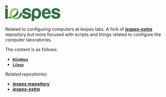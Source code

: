 [iespes]: https://www.iespes.com.br "Instituto Esperança de Ensino Superior"
[**_iespes repository_**]: https://github.com/dreisss/iespes "To store and organize projects and things made while I was studying at Iespes."
[**_iespes-extra_**]: https://github.com/dreisss/iespes-extra "Complementar repository to Iespes repository."

[<img height="50px" src="https://raw.githubusercontent.com/dreisss/iespes-extra/main/design/logos/logo.svg" />][iespes]

Related to configuring computers at Iespes labs. A fork of [**_iespes-extra_**]
repository but more focused with scripts and things related to configure the
computer laboratories.

The content is as follows:

- [**_`Windows`_**](./windows/)
- [**_`Linux`_**](./linux/)

_Related repositories_:

- [**_iespes repository_**]
- [**_iespes-extra_**]
